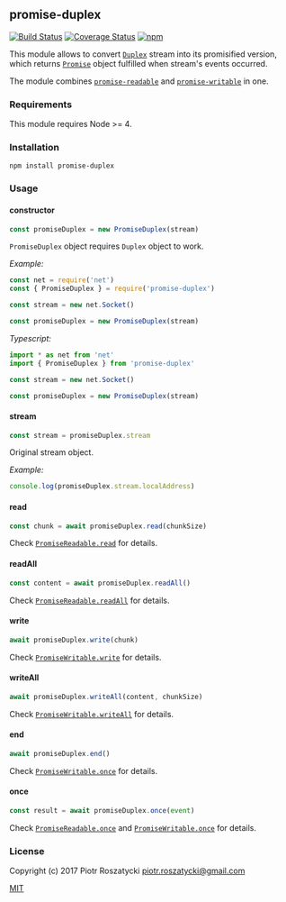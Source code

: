 ## promise-duplex

[![Build Status](https://secure.travis-ci.org/dex4er/js-promise-duplex.svg)](http://travis-ci.org/dex4er/js-promise-duplex) [![Coverage Status](https://coveralls.io/repos/github/dex4er/js-promise-duplex/badge.svg)](https://coveralls.io/github/dex4er/js-promise-duplex) [![npm](https://img.shields.io/npm/v/promise-duplex.svg)](https://www.npmjs.com/package/promise-duplex)

This module allows to convert
[`Duplex`](https://nodejs.org/api/stream.html#stream_class_stream_duplex)
stream into its promisified version, which returns [`Promise`](https://developer.mozilla.org/en-US/docs/Web/JavaScript/Reference/Global_Objects/Promise)
object fulfilled when stream's events occurred.

The module combines
[`promise-readable`](https://www.npmjs.com/package/promise-readable) and
[`promise-writable`](https://www.npmjs.com/package/promise-writable) in one.

### Requirements

This module requires Node >= 4.

### Installation

```shell
npm install promise-duplex
```

### Usage

#### constructor

```js
const promiseDuplex = new PromiseDuplex(stream)
```

`PromiseDuplex` object requires `Duplex` object to work.

_Example:_

```js
const net = require('net')
const { PromiseDuplex } = require('promise-duplex')

const stream = new net.Socket()

const promiseDuplex = new PromiseDuplex(stream)
```

_Typescript:_

```js
import * as net from 'net'
import { PromiseDuplex } from 'promise-duplex'

const stream = new net.Socket()

const promiseDuplex = new PromiseDuplex(stream)
```

#### stream

```js
const stream = promiseDuplex.stream
```

Original stream object.

_Example:_

```js
console.log(promiseDuplex.stream.localAddress)
```

#### read

```js
const chunk = await promiseDuplex.read(chunkSize)
```

Check
[`PromiseReadable.read`](https://www.npmjs.com/package/promise-readable#read)
for details.

#### readAll

```js
const content = await promiseDuplex.readAll()
```

Check
[`PromiseReadable.readAll`](https://www.npmjs.com/package/promise-readable#readall)
for details.

#### write

```js
await promiseDuplex.write(chunk)
```

Check
[`PromiseWritable.write`](https://www.npmjs.com/package/promise-writable#write)
for details.

#### writeAll

```js
await promiseDuplex.writeAll(content, chunkSize)
```

Check
[`PromiseWritable.writeAll`](https://www.npmjs.com/package/promise-writable#writeall)
for details.

#### end

```js
await promiseDuplex.end()
```

Check
[`PromiseWritable.once`](https://www.npmjs.com/package/promise-writable#end)
for details.

#### once

```js
const result = await promiseDuplex.once(event)
```

Check
[`PromiseReadable.once`](https://www.npmjs.com/package/promise-readable#once)
and
[`PromiseWritable.once`](https://www.npmjs.com/package/promise-writable#once)
for details.

### License

Copyright (c) 2017 Piotr Roszatycki <piotr.roszatycki@gmail.com>

[MIT](https://opensource.org/licenses/MIT)
